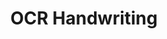 ---
word: "true"

title: "OCR Handwriting"

categories: ['']

tags: ['OCR', 'Handwriting']

arwords: 'التعرف الآلي على الكتابة المخطوطة'

arexps: []

enwords: ['OCR Handwriting']

enexps: []

arlexicons: 'ع'

enlexicons: 'O'

authors: ['Ruqayya Roshdy']

translators: ['']

citations: 'مقدمة في حوسبة اللغة العربية'

sources: 'مركز الملك عبدالله بن عبدالعزيز الدولي لخدمة اللغة العربية'

slug: ""
---